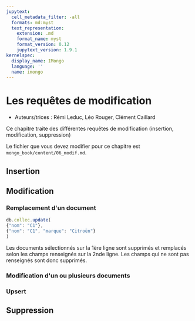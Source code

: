 ```yaml
---
jupytext:
  cell_metadata_filter: -all
  formats: md:myst
  text_representation:
    extension: .md
    format_name: myst
    format_version: 0.12
    jupytext_version: 1.9.1
kernelspec:
  display_name: IMongo
  language: ''
  name: imongo
---
```


# Les requêtes de modification

* Auteurs/trices : Rémi Leduc, Léo Rouger, Clément Caillard

Ce chapitre traite des différentes requêtes de modification (insertion, modification, suppression)

Le fichier que vous devez modifier pour ce chapitre est `mongo_book/content/06_modif.md`.

## Insertion

## Modification
### Remplacement d'un document
```javascript
db.collec.update(
{"nom": "C1"},
{"nom": "C1", "marque": "Citroën"}
)
```
Les documents sélectionnés sur la 1ère ligne sont supprimés et remplacés selon les champs renseignés sur la 2nde ligne. Les champs qui ne sont pas renseignés sont donc supprimés.

### Modification d'un ou plusieurs documents

### Upsert

## Suppression